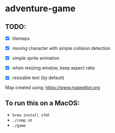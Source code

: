 # adventure-game

## TODO:
 - [x] tilemaps
 - [x] moving character with simple collision detection
 - [x] simple sprite animation
 - [x] when resizing window, keep aspect ratio
 - [x] resizable text (by default)
 

Map created using: https://www.mapeditor.org

 ## To run this on a MacOS:
 - `brew install sfml`
 - `./comp.sh`
 - `./game`
